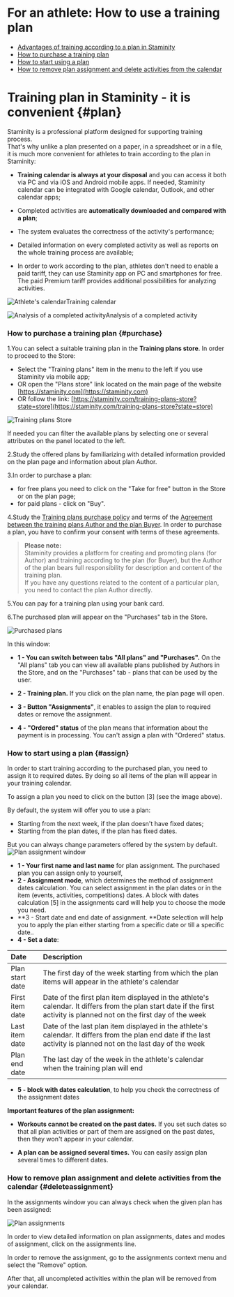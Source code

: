 # For an athlete: How to use a training plan

* [Advantages of training according to a plan in Staminity](#plan)
* [How to purchase a training plan](#purchase)
* [How to start using a plan](#assign)
* [How to remove plan assignment and delete activities from the calendar](#deleteassignment)

# Training plan in Staminity - it is convenient {#plan}

Staminity is a professional platform designed for supporting training process.  
That's why unlike a plan presented on a paper, in a spreadsheet or in a file, it is much more convenient for athletes to train according to the plan in Staminity:

* **Training calendar is always at your disposal** and you can access it both via PC and via iOS and Android mobile apps. If needed, Staminity calendar can be integrated with Google calendar, Outlook, and other calendar apps;

* Completed activities are **automatically downloaded and compared with a plan**;

* The system evaluates the correctness of the activity's performance;

* Detailed information on every completed activity as well as reports on the whole training process are available;

* In order to work according to the plan, athletes don't need to enable a paid tariff, they can use Staminity app on PC and smartphones for free. The paid Premium tariff provides additional possibilities for analyzing activities.

![Athlete&apos;s calendar](https://lh6.googleusercontent.com/TEQ-FWDz6mhZm4o7MLHPRSjLPf9trojZbAQuQ6V2EBI1yx8dkwdWoOKC2H7_uDCQz6jTi_dmbLo-4ZoBdlESQq2MBsw_BNsC9CYJo4pLtmE7ESuE0W9e1lUVrIAqQX3_eR0UEguN)Training calendar

![Analysis of a completed activity](https://lh6.googleusercontent.com/QvFA0Sp4gMuYIZi3kfhRMw2UBbVyBzi2UlvhZpfBVY8-2gW2MVALK1_B2F5I4y_jqeGeiEssZ3Hk7jXogVpuUab0KEq7hxgkGMLpDU_3pE_5SimdiJWEjUTGMzmZjzsvFCptEVKX)Analysis of a completed activity

### How to purchase a training plan {#purchase}

1.You can select a suitable training plan in the **Training plans store**. In order to proceed to the Store:

* Select the "Training plans" item in the menu to the left if you use Staminity via mobile app;
* OR open the "Plans store" link located on the main page of the website [https://staminity.com](https://staminity.com)
* OR follow the link: [https://staminity.com/training-plans-store?state=store](https://staminity.com/training-plans-store?state=store)

![Training plans Store](https://264710.selcdn.ru/assets/images/_new/training-plan/training-plan-store.png)

If needed you can filter the available plans by selecting one or several attributes on the panel located to the left.

2.Study the offered plans by familiarizing with detailed information provided on the plan page and information about plan Author.

3.In order to purchase a plan:

* for free plans you need to click on the "Take for free" button in the Store or on the plan page; 
* for paid plans - click on "Buy". 

4.Study the [Training plans purchase policy](https://legal.staminity.com/eng/offer-plan-buyer.html) and terms of the [Agreement between the training plans Author and the plan Buyer](https://legal.staminity.com/eng/offer-author-buyer.html). In order to purchase a plan, you have to confirm your consent with terms of these agreements.

> **Please note:**  
> Staminity provides a platform for creating and promoting plans \(for Author\) and training according to the plan \(for Buyer\), but the Author of the plan bears full responsibility for description and content of the training plan.  
> If you have any questions related to the content of a particular plan, you need to contact the plan Author directly.

5.You can pay for a training plan using your bank card.

6.The purchased plan will appear on the "Purchases" tab in the Store.

![Purchased plans](https://264710.selcdn.ru/assets/images/_new/training-plan/training-plan-purchases-navigation2.png)

In this window:

* **1 - You can switch between tabs "All plans" and "Purchases".** On the "All plans" tab you can view all available plans published by Authors in the Store, and on the "Purchases" tab - plans that can be used by the user.

* **2 - Training plan.** If you click on the plan name, the plan page will open.

* **3 - Button "Assignments"**, it enables to assign the plan to required dates or remove the assignment.

* **4 - "Ordered" status** of the plan means that information about the payment is in processing. You can't assign a plan with "Ordered" status.

### How to start using a plan {#assign}

In order to start training according to the purchased plan, you need to assign it to required dates. By doing so all items of the plan will appear in your training calendar.

To assign a plan you need to click on the button \[3\] \(see the image above\).

By default, the system will offer you to use a plan:

* Starting from the next week, if the plan doesn't have fixed dates;
* Starting from the plan dates, if the plan has fixed dates.

But you can always change parameters offered by the system by default.  
![Plan assignment window](https://264710.selcdn.ru/assets/images/_new/methodology/tp-assignment-window.png)

* **1 - Your first name and last name** for plan assignment. The purchased plan you can assign only to yourself,
* **2 - Assignment mode**, which determines the method of assignment dates calculation. You can select assignment in the plan dates or in the item \(events, activities, competitions\) dates. A block with dates calculation \[5\] in the assignments card will help you to choose the mode you need.
* **3 - Start date and end date of assignment. **Date selection will help you to apply the plan either starting from a specific date or till a specific date.. 
* **4 - Set a date**:

| Date | Description |
| :--- | :--- |
| Plan start date | The first day of the week starting from which the plan items will appear in the athlete's calendar |
| First item date | Date of the first plan item displayed in the athlete's calendar. It differs from the plan start date if the first activity is planned not on the first day of the week |
| Last item date | Date of the last plan item displayed in the athlete's calendar. It differs from the plan end date if the last activity is planned not on the last day of the week |
| Plan end date | The last day of the week in the athlete's calendar when the training plan will end |

* **5 - block with dates calculation**, to help you check the correctness of the assignment dates 

**Important features of the plan assignment:**

* **Workouts cannot be created on the past dates.** If you set such dates so that all plan activities or part of them are assigned on the past dates, then they won't appear in your calendar.

* **A plan can be assigned several times.** You can easily assign plan several times to different dates.

### How to remove plan assignment and delete activities from the calendar {#deleteassignment}

In the assignments window you can always check when the given plan has been assigned:

![Plan assignments](https://264710.selcdn.ru/assets/images/_new/methodology/tp-assignments.png)

In order to view detailed information on plan assignments, dates and modes of assignment, click on the assignments line.

In order to remove the assignment, go to the assignments context menu and select the "Remove" option.

After that, all uncompleted activities within the plan will be removed from your calendar.

